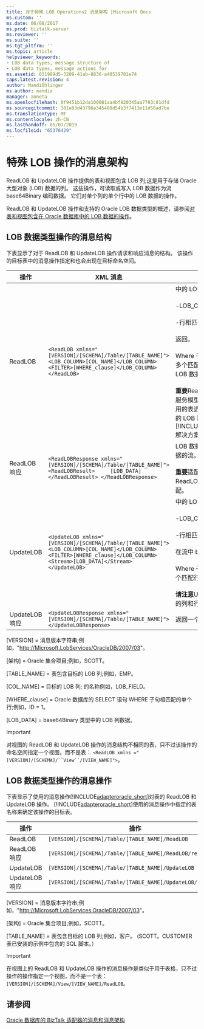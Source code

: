 ```yaml
---
title: 对于特殊 LOB Operations2 消息架构 |Microsoft Docs
ms.custom: ''
ms.date: 06/08/2017
ms.prod: biztalk-server
ms.reviewer: ''
ms.suite: ''
ms.tgt_pltfrm: ''
ms.topic: article
helpviewer_keywords:
- LOB data types, message structure of
- LOB data types, message actions for
ms.assetid: 031989d5-3209-41ab-8836-a40539781e74
caps.latest.revision: 4
author: MandiOhlinger
ms.author: mandia
manager: anneta
ms.openlocfilehash: 0f9451b12da100081aa4bf820345aa7703c81dfd
ms.sourcegitcommit: 381e83d43796a345488d54b3f7413e11d56ad7be
ms.translationtype: MT
ms.contentlocale: zh-CN
ms.lasthandoff: 05/07/2019
ms.locfileid: "65376429"
---
```

# <a name="message-schemas-for-special-lob-operations"></a>特殊 LOB 操作的消息架构
ReadLOB 和 UpdateLOB 操作提供的表和视图包含 LOB 列;这是用于存储 Oracle 大型对象 (LOB) 数据的列。 这些操作，可读取或写入 LOB 数据作为流 base64Binary 编码数据。 它们对单个列的单个行中的 LOB 数据的操作。  

 ReadLOB 和 UpdateLOB 操作和支持的 Oracle LOB 数据类型的概述，请参阅[对表和视图包含在 Oracle 数据库中的 LOB 数据的操作](../../adapters-and-accelerators/adapter-oracle-database/operations-on-tables-and-views-that-contain-lob-data-in-oracle-database.md)。  

## <a name="message-structure-of-lob-data-type-operations"></a>LOB 数据类型操作的消息结构  
 下表显示了对于 ReadLOB 和 UpdateLOB 操作请求和响应消息的结构。 该操作的目标表中的消息操作指定和也会出现在目标命名空间。  


|     操作      |                                                                                    XML 消息                                                                                     |                                                                                                                                                                                                                                                                                                                                Description                                                                                                                                                                                                                                                                                                                                 |
|--------------------|------------------------------------------------------------------------------------------------------------------------------------------------------------------------------------|----------------------------------------------------------------------------------------------------------------------------------------------------------------------------------------------------------------------------------------------------------------------------------------------------------------------------------------------------------------------------------------------------------------------------------------------------------------------------------------------------------------------------------------------------------------------------------------------------------------------------------------------------------------------------|
|      ReadLOB       |                  `<ReadLOB xmlns="[VERSION]/[SCHEMA]/Table/[TABLE_NAME]">   <LOB_COLUMN>[COL_NAME]</LOB_COLUMN>   <FILTER>[WHERE_clause]</LOB_COLUMN> </ReadLOB>`                  | 中的 LOB 数据<br /><br /> -LOB_COLUMN 元素，标识列和<br /><br /> -行相匹配 where 子句筛选器元素中指定<br /><br /> 返回。<br /><br /> Where 子句应匹配只有一行。 如果没有多个匹配行，则返回第一个匹配行中的 LOB 数据。<br /><br /> **重要**ReadLOB 操作设计为支持的 WCF 服务模型中的 LOB 数据的输入流。 应使用的表选择操作来读取 WCF 通道模型中的 LOB 数据或[!INCLUDE[btsBizTalkServerNoVersion](../../includes/btsbiztalkservernoversion-md.md)]解决方案。 |
|  ReadLOB 响应  |                      `<ReadLOBResponse xmlns="[VERSION]/[SCHEMA]/Table/[TABLE_NAME]">   <ReadLOBResult>     [LOB_DATA]   </ReadLOBResult> </ReadLOBResponse>`                      |                                                                                                                                                                                                                            LOB 数据返回为 base64Binary 编码数据的流。<br /><br /> **重要**适配器返回的 WSDL 与适配器 ReadLOB 响应消息使用的实际架构不匹配。                                                                                                                                                                                                                            |
|     UpdateLOB      | `<UpdateLOB xmlns="[VERSION]/[SCHEMA]/Table/[TABLE_NAME]">   <LOB_COLUMN>[COL_NAME]</LOB_COLUMN>   <FILTER>[WHERE_clause]</LOB_COLUMN>   <Stream>[LOB_DATA]</Stream> </UpdateLOB>` |                                                                                            中的 LOB 数据<br /><br /> -LOB_COLUMN 元素，标识列和<br /><br /> -行相匹配 where 子句筛选器元素中指定<br /><br /> 在流中 base64Binary 编码数据更新。<br /><br /> Where 子句应匹配只有一行。 如果有多个匹配行，将引发异常。<br /><br /> **请注意**UpdateLOB 操作将替换所有指定的列和行中的数据。                                                                                             |
| UpdateLOB 响应 |                                              `<UpdateLOBResponse xmlns="[VERSION]/[SCHEMA]/Table/[TABLE_NAME]"> </UpdateLOBResponse>`                                              |                                                                                                                                                                                                                                                                                                                       返回一个空响应。                                                                                                                                                                                                                                                                                                                       |

 [VERSION] = 消息版本字符串;例如，"<http://Microsoft.LobServices/OracleDB/2007/03>"。  

 [架构] = Oracle 集合项目;例如，SCOTT。  

 [TABLE_NAME] = 表包含目标的 LOB 列;例如，EMP。  

 [COL_NAME] = 目标的 LOB 列; 的名称例如，LOB_FIELD。  

 [WHERE_clause] = Oracle 数据库的 SELECT 语句 WHERE 子句相匹配的单个行;例如，ID = 1。  

 [LOB_DATA] = base64Binary 类型中的 LOB 列数据。  

> [!IMPORTANT]
>  对视图的 ReadLOB 和 UpdateLOB 操作的消息结构不相同的表，只不过该操作的命名空间指定一个视图，而不是表： `<ReadLOB xmlns ="[VERSION]/[SCHEMA]/``View``/[VIEW_NAME]">`。  

## <a name="message-actions-for-lob-data-type-operations"></a>LOB 数据类型操作的消息操作  
 下表显示了使用的消息操作[!INCLUDE[adapteroracle_short](../../includes/adapteroracle-short-md.md)]对表的 ReadLOB 和 UpdateLOB 操作。 [!INCLUDE[adapteroracle_short](../../includes/adapteroracle-short-md.md)]使用的消息操作中指定的表名称来确定该操作的目标表。  

|操作|操作|示例|  
|---------------|------------|-------------|  
|ReadLOB|`[VERSION]/[SCHEMA]/Table/[TABLE_NAME]/ReadLOB`|`http:/Microsoft.LobServices.OracleDB/2007/03/SCOTT/Table/CUSTOMER/ReadLOB`|  
|ReadLOB 响应|`[VERSION]/[SCHEMA]/Table/[TABLE_NAME]/ReadLOB/response`|`http:/Microsoft.LobServices.OracleDB/2007/03/SCOTT/Table/CUSTOMER/ReadLOB/response`|  
|UpdateLOB|`[VERSION]/[SCHEMA]/Table/[TABLE_NAME]/UpdateLOB`|`http:/Microsoft.LobServices.OracleDB/2007/03/SCOTT/Table/CUSTOMER/UpdateLOB`|  
|UpdateLOB 响应|`[VERSION]/[SCHEMA]/Table/[TABLE_NAME]/UpdateLOB/response`|`http:/Microsoft.LobServices.OracleDB/2007/03/SCOTT/Table/CUSTOMER/UpdateLOB/response`|  

 [VERSION] = 消息版本字符串;例如，"<http://Microsoft.LobServices.OracleDB/2007/03>"。  

 [架构] = Oracle 集合项目;例如，SCOTT。  

 [TABLE_NAME] = 表包含目标的 LOB 列;例如，客户。 (SCOTT。CUSTOMER 表已安装的示例中包含的 SQL 脚本。）  

> [!IMPORTANT]
>  在视图上的 ReadLOB 和 UpdateLOB 操作的消息操作是类似于用于表格，只不过操作的操作指定一个视图，而不是一个表： `[VERSION]/[SCHEMA]/View/[VIEW_NAME]/ReadLOB`。  

## <a name="see-also"></a>请参阅  
 [Oracle 数据库的 BizTalk 适配器的消息和消息架构](../../adapters-and-accelerators/adapter-oracle-database/messages-and-message-schemas-for-biztalk-adapter-for-oracle-database.md)